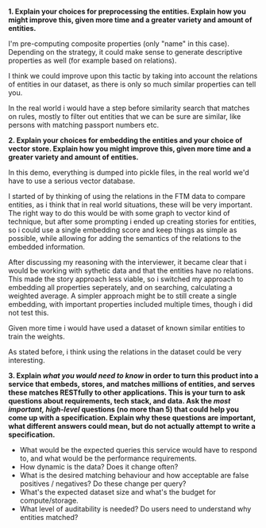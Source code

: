 **1. Explain your choices for preprocessing the entities. Explain how you might improve this, given more time and a greater variety and amount of entities.**

I'm pre-computing composite properties (only "name" in this case). Depending on the strategy, it could make sense to generate descriptive properties as well (for example based on relations).

I think we could improve upon this tactic by taking into account the relations of entities in our dataset, as there is only so much similar properties can tell you.

In the real world i would have a step before similarity search that matches on rules, mostly to filter out entities that we can be sure are similar, like persons with matching passport numbers etc.

**2. Explain your choices for embedding the entities and your choice of vector store. Explain how you might improve this, given more time and a greater variety and amount of entities.**

In this demo, everything is dumped into pickle files, in the real world we'd have to use a serious vector database.

I started of by thinking of using the relations in the FTM data to compare entities, as i think that in real world situations, these will be very important. The right way to do this would be with some graph to vector kind of technique, but after some prompting i ended up creating stories for entities, so i could use a single embedding score and keep things as simple as possible, while allowing for adding the semantics of the relations to the embedded information.

After discussing my reasoning with the interviewer, it became clear that i would be working with sythetic data and that the entities have no relations. This made the story approach less viable, so i switched my approach to embedding all properties seperately, and on searching, calculating a weighted average. A simpler approach might be to still create a single embedding, with important properties included multiple times, though i did not test this.

Given more time i would have used a dataset of known similar entities to train the weights.

As stated before, i think using the relations in the dataset could be very interesting.

**3. Explain _what you would need to know_ in order to turn this product into a service that embeds, stores, and matches millions of entities, and serves these matches RESTfully to other applications. This is your turn to ask questions about requirements, tech stack, and data. Ask the _most important, high-level_ questions (no more than 5) that could help you come up with a specification. Explain why these questions are important, what different answers could mean, but do not actually attempt to write a specification.**

- What would be the expected queries this service would have to respond to, and what would be the performance requirements.
- How dynamic is the data? Does it change often?
- What is the desired matching behaviour and how acceptable are false positives / negatives? Do these change per query?
- What's the expected dataset size and what's the budget for compute/storage.
- What level of auditability is needed? Do users need to understand why entities matched?
